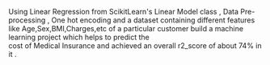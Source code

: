 Using Linear Regression from ScikitLearn's Linear Model class , Data Pre-processing , One hot encoding and a dataset containing different features 
like Age,Sex,BMI,Charges,etc of a particular customer build a machine learning project which helps to predict the  
cost of Medical Insurance and achieved an overall r2_score of about 74% in it . 

